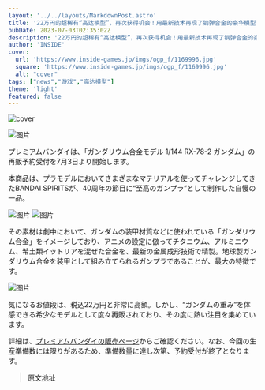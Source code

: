 ```yaml
---
layout: '../../layouts/MarkdownPost.astro'
title: '22万円的超稀有“高达模型”，再次获得机会！用最新技术再现了钢弹合金的豪华模型'
pubDate: 2023-07-03T02:35:02Z
description: '22万円的超稀有“高达模型”，再次获得机会！用最新技术再现了钢弹合金的豪华模型'
author: 'INSIDE'
cover:
  url: 'https://www.inside-games.jp/imgs/ogp_f/1169996.jpg'
  square: 'https://www.inside-games.jp/imgs/ogp_f/1169996.jpg'
  alt: "cover"
tags: ["news","游戏","高达模型"]
theme: 'light'
featured: false
---
```


![cover](https://www.inside-games.jp/imgs/ogp_f/1169996.jpg)

![图片](https://www.inside-games.jp/imgs/zoom/1169996.jpg)

プレミアムバンダイは、「ガンダリウム合金モデル 1/144 RX-78-2 ガンダム」の再販予約受付を7月3日より開始します。

本商品は、プラモデルにおいてさまざまなマテリアルを使ってチャレンジしてきたBANDAI SPIRITSが、40周年の節目に“至高のガンプラ”として制作した自慢の一品。

![图片](https://www.inside-games.jp/imgs/zoom/1169997.jpg)
![图片](https://www.inside-games.jp/imgs/zoom/1170002.jpg)

その素材は劇中において、ガンダムの装甲材質などに使われている「ガンダリウム合金」をイメージしており、アニメの設定に倣ってチタニウム、アルミニウム、希土類イットリアを混ぜた合金を、最新の金属成形技術で精製。地球製ガンダリウム合金を装甲として組み立てられるガンプラであることが、最大の特徴です。

![图片](https://www.inside-games.jp/imgs/zoom/1170001.jpg)

気になるお値段は、税込22万円と非常に高額。しかし、“ガンダムの重み”を体感できる希少なモデルとして度々再販されており、その度に熱い注目を集めています。

詳細は、[プレミアムバンダイの販売ページ](https://p-bandai.jp/item/item-1000195518/)からご確認ください。なお、今回の生産準備数には限りがあるため、準備数量に達し次第、予約受付が終了となります。

>[原文地址](https://www.inside-games.jp/article/2023/07/03/146952.html)  